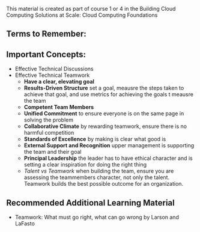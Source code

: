 This material is created as part of course 1 or 4 in the Building Cloud Computing Solutions at Scale: Cloud Computing Foundations

## Terms to Remember:

## Important Concepts:
- Effective Technical Discussions
- Effective Technical Teamwork
  - **Have a clear, elevating goal** 
  - **Results-Driven Structure** set a goal, meausre the steps taken to achieve that goal, and use metrics for achieving the goals t meausre the team
  - **Competent Team Members**
  - **Unified Commitment** to ensure everyone is on the same page in solving the problem
  - **Collaborative Climate** by rewarding teamwork, ensure there is no harmful competition
  - **Standards of Excellence** by making is clear what good is
  - **External Support and Recognition** upper management is supporting the team and their goal
  - **Principal Leadership** the leader has to have ethical character and is setting a clear inspiration for doing the right thing
  - _Talent vs Teamwork_ when building the team, ensure you are assessing the teammembers character, not only the talent. Teamwork builds the best possible outcome for an organization.

## Recommended Additional Learning Material
- Teamwork: What must go right, what can go wrong by Larson and LaFasto
